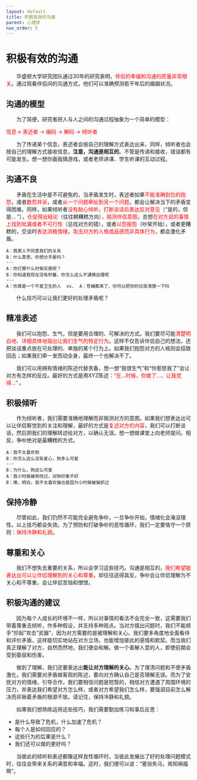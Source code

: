 ```yaml
---
layout: default
title: 积极有效的沟通
parent: 心理学
nav_order: 5
---
```


# 积极有效的沟通

&emsp;&emsp;华盛顿大学研究团队通过30年的研究表明，<font color=red>伴侣的幸福和沟通的质量非常相关</font>。通过观看伴侣间的沟通方式，他们可以准确预测若干年后的婚姻状况。

## 沟通的模型

&emsp;&emsp;为了简便，研究者把人与人之间的沟通过程抽象为一个简单的模型：  

<font color=red>信息-> 表述者 -> 编码 -> 解码 -> 倾听者</font>  

&emsp;&emsp;为了传递某个信息，表述者会按自己的理解方式表达出来，同样，倾听者也会按自己的理解方式接收信息，**注意，沟通是相互的**。不管是传递和接收，错误都有可能发生。想一想你画我猜游戏，或者老师讲课、学生听课的互动过程。

## 沟通不良

&emsp;&emsp;矛盾在生活中是不可避免的，当矛盾发生时，表述者如果<font color=red>不能准确到位的抱怨</font>，或者<font color=red>数怨并诉</font>，或者<font color=red>从一个问题牵扯到另一个问题</font>，都会让解决当下的矛盾变得困难。同样，如果倾听者<font color=red>没有耐心倾听</font>，<font color=red>打断谈话后表达反对意见</font>（“是的，但是… ”），<font color=red>仓促得出结论</font>（往往朝糟糕方向），<font color=red>揣测伴侣意图</font>，总想<font color=red>在对方说的事情上找到纰漏或者不可行性</font>（总找对方的错），或者<font color=red>以怨报怨</font>（吵架开始），或者更糟糕的，交谈时<font color=red>表达消极情绪</font>，<font color=red>攻击对方的人格或品德而非具体行为</font>，都会激化矛盾。  

```
A：我家人不同意我们的关系  
B：什么意思，你想分手是吗？  
---  
A：你打算什么时候买房呢？  
B：你知道我现在没有积蓄，你怎么这么不通情达理呢  
---
A：你真是一个不爱卫生的人  vs.  A：苍蝇都来了，你可以把你的垃圾清理一下吗
```

&emsp;&emsp;什么技巧可以让我们更好的处理矛盾呢？

## 精准表述

&emsp;&emsp;我们可以抱怨、生气，但是要用合理的、可解决的方式。我们要尽可能<font color=red>清楚明白地、详细具体地指出让我们生气的特定行为</font>。这样不仅告诉伴侣自己的想法，还把谈话重点放在可处理的、单独的某个行为上。如果我们抱怨对方的人格则会招致回击；如果我们牵一发而动全身，最终一个也解决不了。

&emsp;&emsp;我们可以用拥有情绪的陈述代替责备，想一想“我很生气”和“你惹怒我了”会让对方有怎样的反应。最好的方式是用XYZ陈述：<font color=red>“在…时候，你做了…，让我觉得…”</font> 。

## 积极倾听
&emsp;&emsp;作为倾听者，我们需要准确地理解而非揣测对方的意图。如果我们想表达出可以让伴侣察觉到的关注和理解，最好的方式是<font color=red>复述对方的内容</font>，我们可以打断谈话，然后把我们的理解转述给对方，以确认无误。想一想做课堂上向老师提问。相反，争吵绝对是最糟糕的方式。

```
A：我不太喜欢狗  
B：你怎么这么没有爱心，狗多么可爱
---
B：为什么，狗这么可爱  
A：我小时候被狗咬过，对狗印象不好  
B：噢，明白，我不太喜欢猫也是因为小时候被猫抓过
```

## 保持冷静
&emsp;&emsp;尽管如此，我们仍然不可能完全避免争吵，一旦争吵开始，情绪化会淹没理性，以上技巧都会失效。为了预防和打破争吵的恶性循环，我们一定要恪守一个原则：<font color=red>保持冷静和礼貌</font>。

## 尊重和关心
&emsp;&emsp;我们不想失去重要的关系，所以会学习这些技巧。沟通是相互的，<font color=red>我们希望能表达出可以让伴侣理解到的关心和尊重</font>，却往往适得其反，争吵会让伴侣理解为不关心和不尊重，会让伴侣苦恼和憎恨。

## 积极沟通的建议
&emsp;&emsp;因为每个人成长的环境不一样，所以对事情的看法不会完全一致，这需要我们带着尊重去倾听，作多种假设，并支持多种观点。当对方摆出问题时，我们不能顺手“抄起”攻击“武器”，因为对方需要的是被理解和关心。我们要多角度地全面看待和评价矛盾，这样能切实地站在对方立场，也能增加彼此的感情和默契。而当我们真正理解了对方，自然而然地，我们便会和解。做一个善解人意的人，即使前期会受到委屈和伤害。

&emsp;&emsp;做到了理解，我们还要表达出**能让对方理解的关心**。为了理清问题和不使矛盾激化，我们需要对矛盾做客观的陈述，要向对方确认自己是否理解无误。而为了安抚对方的情绪，引导合作，我们要相信问题是短暂的，相信对方遭遇了周围环境的压力，并表达我们希望对方怎么样，或者对方希望我们怎么样，要强调目前怎么解决而非揪着矛盾的根源不放。请记住，保持冷静和礼貌。

&emsp;&emsp;如果我们想熟练运用这些技巧，我们需要勤加练习和事后反思：
* 是什么导致了危机，什么加速了危机？
* 每个人是如何回应的？
* 这些行为的后果是什么？
* 我们还可以做的更好吗？

&emsp;&emsp;当彼此的倾听和表述都像这样良性循环时，当彼此发展出了好的处理问题模式时，往往会带来关系的满意和幸福。这时，我们便可以说：“塞翁失马，焉知祸福啊”。
